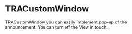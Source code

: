 TRACustomWindow
===============

TRACustomWindow you can easily implement pop-up of the announcement. You can turn off the View in touch.
